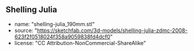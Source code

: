 ## Shelling Julia
- name: "shelling-julia_190mm.stl"
- source: "https://sketchfab.com/3d-models/shelling-julia-zdmc-2008-623f2f0518024f358a9059838fd4dcf0"
- license: "CC Attribution-NonCommercial-ShareAlike"
